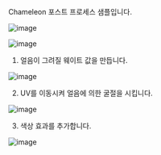 Chameleon 포스트 프로세스 샘플입니다.

![image](https://github.com/kbmhansungb/kbmhansungb.github.io/assets/56149613/3f650192-29d1-4958-9cc8-7bc192d5c814)

![image](https://github.com/kbmhansungb/kbmhansungb.github.io/assets/56149613/65f38d82-003e-43cc-8482-dac96333c007)

1. 얼음이 그려질 웨이트 값을 만듭니다.

![image](https://github.com/kbmhansungb/kbmhansungb.github.io/assets/56149613/21830bcd-1281-4e93-8b16-ab7dc04a43a1)

2. UV를 이동시켜 얼음에 의한 굴절을 시킵니다.

![image](https://github.com/kbmhansungb/kbmhansungb.github.io/assets/56149613/c4ee4ffa-e76a-43cb-a4c5-7d44f897b0e2)

3. 색상 효과를 추가합니다.

![image](https://github.com/kbmhansungb/kbmhansungb.github.io/assets/56149613/9dfed33e-6ec3-421f-9430-d061df645bce)

